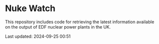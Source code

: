 # Nuke Watch

This repository includes code for retrieving the latest information available on the output of EDF nuclear power plants in the UK.

Last updated: 2024-09-25 00:51